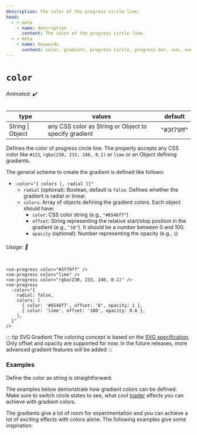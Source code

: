 ```yaml
---
description: The color of the progress circle line.
head:
  - - meta
    - name: description
      content: The color of the progress circle line.
  - - meta
    - name: keywords
      content: color, gradient, progress circle, progress bar, vue, vue3, vuejs, vue.js
---
```


# `color`

###### Animated: ✔️

| type             | values                                                | default   |
|------------------|-------------------------------------------------------|-----------|
| String \| Object | any CSS color as String or Object to specify gradient | "#3f79ff" |

Defines the color of progress circle line. The property accepts any CSS color like `#123`, `rgba(230, 233, 240, 0.1)`
or `lime` or an Object defining gradients.

The general scheme to create the gradient is defined like follows:

- `:color="{ colors [, radial ]}"`
    - `radial` (optional): Boolean, default is `false`. Defines whether the gradient is radial or linear.
    - `colors`: Array of objects defining the gradient colors. Each object should have:
        - `color`: CSS color string (e.g., `"#6546f7"`)
        - `offset`: String representing the relative start/stop position in the gradient (e.g., `"10"`). It should be a number between 0 and 100.
        - `opacity` (optional): Number representing the opacity (e.g., `1`)

###### Usage: 📜

```vue

<ve-progress color="#3f79ff" />
<ve-progress color="lime" />
<ve-progress color="rgba(230, 233, 240, 0.1)" />
<ve-progress
  :color="{
    radial: false,
    colors: [
      { color: '#6546f7', offset: '0', opacity: 1 },
      { color: 'lime', offset: '100', opacity: 0.6 },
    ],
  }"
/>
```

::: tip SVG Gradient
The coloring concept is based on the [SVG specification](https://developer.mozilla.org/en-US/docs/Web/SVG/Tutorial/Gradients).
Only offset and opacity are supported for now.
In the future releases, more advanced gradient features will be added
:::

### Examples

<script setup>
  import ColorGradient from "../../.vitepress/theme/Guide/Color/ColorGradient.vue";
  import ColorBasic from "../../.vitepress/theme/Guide/Color/ColorBasic.vue";
  import ColorGradientAdvanced from "../../.vitepress/theme/Guide/Color/ColorGradientAdvanced.vue";
</script>

Define the color as string is straightforward.

<ColorBasic>
<template #code>

<<< @/.vitepress/theme/Guide/Color/Snippet1.vue{vue}

</template>
</ColorBasic>

The examples below demonstrate how gradient colors can be defined. Make sure to switch circle states to see, what
cool [loader](<.(loader.md)>)
affects you can achieve with gradient colors.

<ColorGradient>
<template #code>

<<< @/.vitepress/theme/Guide/Color/Snippet2.vue{55 vue}

</template>
</ColorGradient>

The gradients give a lot of room for experimentation and you can achieve a lot of exciting effects with colors alone.
The following examples give some inspiration:

<ColorGradientAdvanced>
<template #code>

<<< @/.vitepress/theme/Guide/Color/Snippet3.vue{vue}

</template>
</ColorGradientAdvanced>

